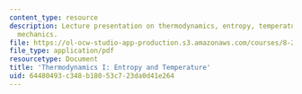 ```yaml
---
content_type: resource
description: Lecture presentation on thermodynamics, entropy, temperature, and statistical
  mechanics.
file: https://ol-ocw-studio-app-production.s3.amazonaws.com/courses/8-21-the-physics-of-energy-fall-2009/64480493c348b18053c723da0d41e264_MIT8_21s09_lec08.pdf
file_type: application/pdf
resourcetype: Document
title: 'Thermodynamics I: Entropy and Temperature'
uid: 64480493-c348-b180-53c7-23da0d41e264
---
```

